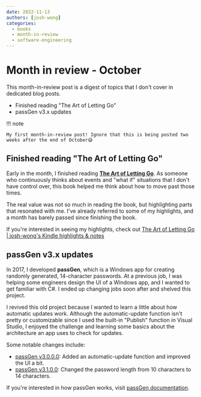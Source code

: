 ```yaml
---
date: 2022-11-13
authors: [josh-wong]
categories:
  - books
  - month-in-review
  - software-engineering
---
```


# Month in review - October

This month-in-review post is a digest of topics that I don't cover in dedicated blog posts.

- Finished reading "The Art of Letting Go"
- passGen v3.x updates

<!-- more -->

!!! note

    My first month-in-review post! Ignore that this is being posted two weeks after the end of October😅

## Finished reading "The Art of Letting Go"

Early in the month, I finished reading **[The Art of Letting Go](https://amzn.to/3UVhhKq)**. As someone who continuously thinks about events and "what if" situations that I don't have control over, this book helped me think about how to move past those times.

The real value was not so much in reading the book, but highlighting parts that resonated with me. I've already referred to some of my highlights, and a month has barely passed since finishing the book.

If you're interested in seeing my highlights, check out [The Art of Letting Go | josh-wong's Kindle highlights & notes](https://josh-wong.github.io/kindle-highlights-notes/The%20Art%20of%20Letting%20GO/)

## passGen v3.x updates

In 2017, I developed **passGen**, which is a Windows app for creating randomly generated, 14-character passwords. At a previous job, I was helping some engineers design the UI of a Windows app, and I wanted to get familiar with C#. I ended up changing jobs soon after and shelved this project.

I revived this old project because I wanted to learn a little about how automatic updates work. Although the automatic-update function isn't pretty or customizable since I used the built-in "Publish" function in Visual Studio, I enjoyed the challenge and learning some basics about the architecture an app uses to check for updates.

Some notable changes include:

- [passGen v3.0.0.0](https://github.com/josh-wong/passGen/releases/tag/v3.0.0): Added an automatic-update function and improved the UI a bit.
- [passGen v3.1.0.0](https://github.com/josh-wong/passGen/releases/tag/v3.1.0): Changed the password length from 10 characters to 14 characters.

If you're interested in how passGen works, visit [passGen documentation](https://josh-wong.github.io/passGen/).
